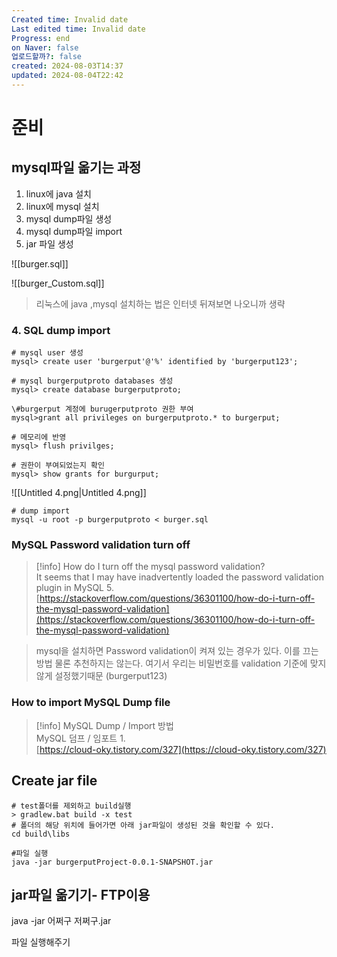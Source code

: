 ```yaml
---
Created time: Invalid date
Last edited time: Invalid date
Progress: end
on Naver: false
업로드할까?: false
created: 2024-08-03T14:37
updated: 2024-08-04T22:42
---
```

# 준비

  

## mysql파일 옮기는 과정

1. linux에 java 설치
2. linux에 mysql 설치
3. mysql dump파일 생성
4. mysql dump파일 import
5. jar 파일 생성

  

![[burger.sql]]

![[burger_Custom.sql]]

  

> 리눅스에 java ,mysql 설치하는 법은 인터넷 뒤져보면 나오니까 생략

### 4. SQL dump import

```Shell
# mysql user 생성
mysql> create user 'burgerput'@'%' identified by 'burgerput123';

# mysql burgerputproto databases 생성
mysql> create database burgerputproto;

\#burgerput 계정에 burugerputproto 권한 부여
mysql>grant all privileges on burgerputproto.* to burgerput;

# 메모리에 반영
mysql> flush privilges;

# 권한이 부여되었는지 확인
mysql> show grants for burgurput;
```

![[Untitled 4.png|Untitled 4.png]]

```Shell
# dump import 
mysql -u root -p burgerputproto < burger.sql
```

  

### MySQL Password validation turn off

> [!info] How do I turn off the mysql password validation?  
> It seems that I may have inadvertently loaded the password validation plugin in MySQL 5.  
> [https://stackoverflow.com/questions/36301100/how-do-i-turn-off-the-mysql-password-validation](https://stackoverflow.com/questions/36301100/how-do-i-turn-off-the-mysql-password-validation)  

> mysql을 설치하면 Password validation이 켜져 있는 경우가 있다. 이를 끄는 방법 물론 추천하지는 않는다. 여기서 우리는 비밀번호를 validation 기준에 맞지않게 설정했기때문 (burgerput123)

### How to import MySQL Dump file

> [!info] MySQL Dump / Import 방법  
> MySQL 덤프 / 임포트 1.  
> [https://cloud-oky.tistory.com/327](https://cloud-oky.tistory.com/327)  

  

## Create jar file

```Shell
# test폴더를 제외하고 build실행
> gradlew.bat build -x test
# 폴더의 해당 위치에 들어가면 아래 jar파일이 생성된 것을 확인할 수 있다.
cd build\libs

#파일 실행
java -jar burgerputProject-0.0.1-SNAPSHOT.jar
```

## jar파일 옮기기- FTP이용

  

java -jar 어쩌구 저쩌구.jar

파일 실행해주기